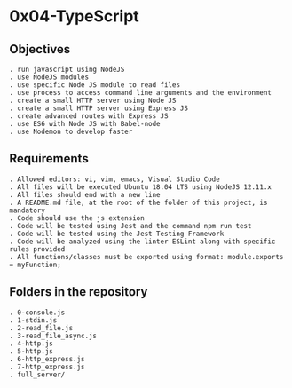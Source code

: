 # 0x04-TypeScript

## Objectives

    . run javascript using NodeJS
    . use NodeJS modules
    . use specific Node JS module to read files
    . use process to access command line arguments and the environment
    . create a small HTTP server using Node JS
    . create a small HTTP server using Express JS
    . create advanced routes with Express JS
    . use ES6 with Node JS with Babel-node
    . use Nodemon to develop faster

## Requirements

	. Allowed editors: vi, vim, emacs, Visual Studio Code
	. All files will be executed Ubuntu 18.04 LTS using NodeJS 12.11.x
	. All files should end with a new line
	. A README.md file, at the root of the folder of this project, is mandatory
    . Code should use the js extension
    . Code will be tested using Jest and the command npm run test
    . Code will be tested using the Jest Testing Framework
    . Code will be analyzed using the linter ESLint along with specific rules provided
    . All functions/classes must be exported using format: module.exports = myFunction;

## Folders in the repository

    . 0-console.js
    . 1-stdin.js
    . 2-read_file.js
    . 3-read_file_async.js
    . 4-http.js
    . 5-http.js
    . 6-http_express.js
    . 7-http_express.js
    . full_server/
